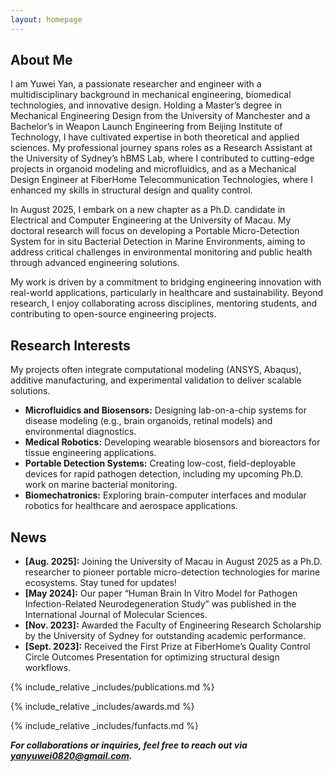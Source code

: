 ```yaml
---
layout: homepage
---
```


## About Me

I am Yuwei Yan, a passionate researcher and engineer with a multidisciplinary background in mechanical engineering, biomedical technologies, and innovative design. Holding a Master’s degree in Mechanical Engineering Design from the University of Manchester and a Bachelor’s in Weapon Launch Engineering from Beijing Institute of Technology, I have cultivated expertise in both theoretical and applied sciences. My professional journey spans roles as a Research Assistant at the University of Sydney’s hBMS Lab, where I contributed to cutting-edge projects in organoid modeling and microfluidics, and as a Mechanical Design Engineer at FiberHome Telecommunication Technologies, where I enhanced my skills in structural design and quality control.

In August 2025, I embark on a new chapter as a Ph.D. candidate in Electrical and Computer Engineering at the University of Macau. My doctoral research will focus on developing a Portable Micro-Detection System for in situ Bacterial Detection in Marine Environments, aiming to address critical challenges in environmental monitoring and public health through advanced engineering solutions.

My work is driven by a commitment to bridging engineering innovation with real-world applications, particularly in healthcare and sustainability. Beyond research, I enjoy collaborating across disciplines, mentoring students, and contributing to open-source engineering projects.

## Research Interests

My projects often integrate computational modeling (ANSYS, Abaqus), additive manufacturing, and experimental validation to deliver scalable solutions.

- **Microfluidics and Biosensors:** Designing lab-on-a-chip systems for disease modeling (e.g., brain organoids, retinal models) and environmental diagnostics.
- **Medical Robotics:** Developing wearable biosensors and bioreactors for tissue engineering applications.
- **Portable Detection Systems:** Creating low-cost, field-deployable devices for rapid pathogen detection, including my upcoming Ph.D. work on marine bacterial monitoring.
- **Biomechatronics:** Exploring brain-computer interfaces and modular robotics for healthcare and aerospace applications.

## News

- **[Aug. 2025]:** Joining the University of Macau in August 2025 as a Ph.D. researcher to pioneer portable micro-detection technologies for marine ecosystems. Stay tuned for updates!
-  **[May 2024]:** Our paper “Human Brain In Vitro Model for Pathogen Infection-Related Neurodegeneration Study” was published in the International Journal of Molecular Sciences.
- **[Nov. 2023]:** Awarded the Faculty of Engineering Research Scholarship by the University of Sydney for outstanding academic performance.
- **[Sept. 2023]:** Received the First Prize at FiberHome’s Quality Control Circle Outcomes Presentation for optimizing structural design workflows.

{% include_relative _includes/publications.md %}

{% include_relative _includes/awards.md %}

{% include_relative _includes/funfacts.md %}

***For collaborations or inquiries, feel free to reach out via <a href="mailto: yanyuwei0820@gmail.com">yanyuwei0820@gmail.com</a>.***
